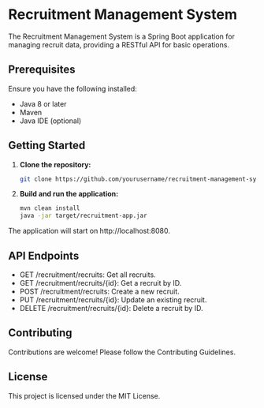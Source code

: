 # Recruitment Management System

The Recruitment Management System is a Spring Boot application for managing recruit data, providing a RESTful API for basic operations.

## Prerequisites

Ensure you have the following installed:

- Java 8 or later
- Maven
- Java IDE (optional)

## Getting Started

1. **Clone the repository:**

   ```bash
   git clone https://github.com/yourusername/recruitment-management-system.git

2. **Build and run the application:**

   ```bash
   mvn clean install
   java -jar target/recruitment-app.jar

The application will start on http://localhost:8080.

## API Endpoints
- GET /recruitment/recruits: Get all recruits.
- GET /recruitment/recruits/{id}: Get a recruit by ID.
- POST /recruitment/recruits: Create a new recruit.
- PUT /recruitment/recruits/{id}: Update an existing recruit.
- DELETE /recruitment/recruits/{id}: Delete a recruit by ID.

## Contributing
Contributions are welcome! Please follow the Contributing Guidelines.

## License
This project is licensed under the MIT License.


